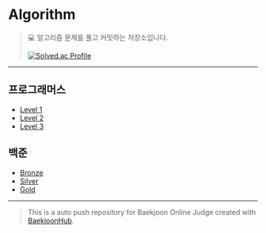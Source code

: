 # Algorithm

> 💻 알고리즘 문제를 풀고 커밋하는 저장소입니다.
>
> [![Solved.ac Profile](http://mazassumnida.wtf/api/v2/generate_badge?boj=phj2784)](https://solved.ac/phj2784/)
>

---

## 프로그래머스

- [Level 1](https://github.com/HyoJongPark/Algorithm/tree/main/%ED%94%84%EB%A1%9C%EA%B7%B8%EB%9E%98%EB%A8%B8%EC%8A%A4/lv1)
- [Level 2](https://github.com/HyoJongPark/Algorithm/tree/main/%ED%94%84%EB%A1%9C%EA%B7%B8%EB%9E%98%EB%A8%B8%EC%8A%A4/lv2)
- [Level 3](https://github.com/HyoJongPark/Algorithm/tree/main/%ED%94%84%EB%A1%9C%EA%B7%B8%EB%9E%98%EB%A8%B8%EC%8A%A4/lv3)

## 백준

- [Bronze](https://github.com/HyoJongPark/Algorithm/tree/main/%EB%B0%B1%EC%A4%80/Bronze)
- [Silver](https://github.com/HyoJongPark/Algorithm/tree/main/%EB%B0%B1%EC%A4%80/Silver)
- [Gold](https://github.com/HyoJongPark/Algorithm/tree/main/%EB%B0%B1%EC%A4%80/Gold)

---
> This is a auto push repository for Baekjoon Online Judge created with [BaekjoonHub](https://github.com/BaekjoonHub/BaekjoonHub).
>
